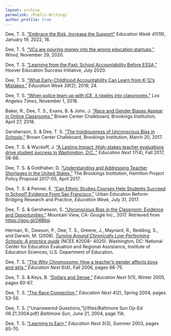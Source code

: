 ```yaml
---
layout: archive
permalink: /Public-Writing/
author_profile: true
---
```


Dee, T. S. ["Embrace the Risk, Increase the Support"](https://www.edweek.org/leadership/opinion-what-it-takes-for-universities-to-conduct-useful-education-research/2022/01) _Education Week 41_(19), January 19, 2022, 18.

Dee, T. S. [“VCs are pouring money into the wrong education startups,”](https://www.wired.com/story/vcs-are-pouring-money-into-the-wrong-education-startups/) _Wired_, November 29, 2020.

Dee, T. S. [“Learning from the Past: School Accountability Before ESSA,”](https://www.hoover.org/research/learning-past-school-accountability-essa) Hoover Education Success Initiative, July 2020.

Dee, T. S. [“What Early-Childhood Accountability Can Learn from K-12’s Mistakes,”](https://www.edweek.org/teaching-learning/opinion-what-early-childhood-accountability-can-learn-from-k-12s-mistakes/2019/08) _Education Week 39_(2), 2019, 24.

Dee, T. S. [“When police team up with ICE, it ripples into classrooms,”](https://www.latimes.com/opinion/op-ed/la-oe-dee-ice-287g-schools-20181101-story.html) _Los Angeles Times_, November 1, 2018.

Baker, R., Dee, T. S., Evans, B. & John, J. [“Race and Gender Biases Appear in Online Classrooms,”](https://www.brookings.edu/blog/brown-center-chalkboard/2018/04/27/race-and-gender-biases-appear-in-online-education/) Brown Center Chalkboard, Brookings Institution, April 27, 2018.

Gershenson, S. & Dee, T. S. [“The Insidiousness of Unconscious Bias in Schools,”](https://www.brookings.edu/blog/brown-center-chalkboard/2017/03/20/the-insidiousness-of-unconscious-bias-in-schools/) Brown Center Chalkboard, Brookings Institution, March 20, 2017.

Dee, T. S. & Wyckoff, J. [“A Lasting Impact: High-stakes teacher evaluations drive student success in Washington, D.C.,”](https://www.educationnext.org/a-lasting-impact-high-stakes-teacher-evaluations-student-success-washington-dc/) _Education Next 17_(4), Fall 2017, 58-66.

Dee, T. S. & Goldhaber, D. [“Understanding and Addressing Teacher Shortages in the United States,”](https://www.hamiltonproject.org/papers/understanding_and_addressing_teacher_shortages_in_the_united_states) The Brookings Institution, Hamilton Project Policy Proposal 2017-05, April 2017. 

Dee, T. S. & Penner, E. [“Can Ethnic Studies Courses Help Students Succeed in School? Evidence From San Francisco,”](https://www.edweek.org/teaching-learning/opinion-can-ethnic-studies-courses-help-students-succeed-in-school-evidence-from-san-francisco/2017/07) Urban Education Reform: Bridging Research and Practice, _Education Week_, July 31, 2017. 

Dee, T. S. & Gershenson, S. [“Unconscious Bias in the Classroom: Evidence and Opportunities,”](https://goo.gl/O6Btqi) Mountain View, CA: Google Inc., 2017. Retrieved from https://goo.gl/O6Btqi.

Herman, R., Dawson, P., Dee, T. S., Greene, J., Maynard, R., Redding, S., and Darwin, M. (2008). _[Turning Around Chronically Low-Performing Schools: A practice guide](https://ies.ed.gov/ncee/wwc/PracticeGuide/7#tab-summary)_ (NCEE #2008- 4020). Washington, DC: National Center for Education Evaluation and Regional Assistance, Institute of Education Sciences, U.S. Department of Education. 

Dee, T. S. [“The Why Chromosome: How a teacher’s gender affects boys and girls,”](https://www.educationnext.org/the-why-chromosome/) _Education Next_ 6(4), Fall 2006, pages 68-75.

Dee, T. S. & Keys, B. [“Dollars and Sense,”](https://www.educationnext.org/dollars-and-sense/) _Education Next_ 5(1), Winter 2005, pages 60-67.

Dee, T. S. [“The Race Connection,”](https://www.educationnext.org/the-race-connection/) _Education Next_ 4(2), Spring 2004, pages 53-59.

Dee, T. S. [“Unanswered Questions,”](/files/Baltimore Sun Op-Ed 06.21.2004.pdf) _Baltimore Sun_, June 21, 2004, page 11A. 

Dee, T. S. [“Learning to Earn,”](https://www.educationnext.org/learningtoearn/) _Education Next_ 3(3), Summer 2003, pages 65-70.
